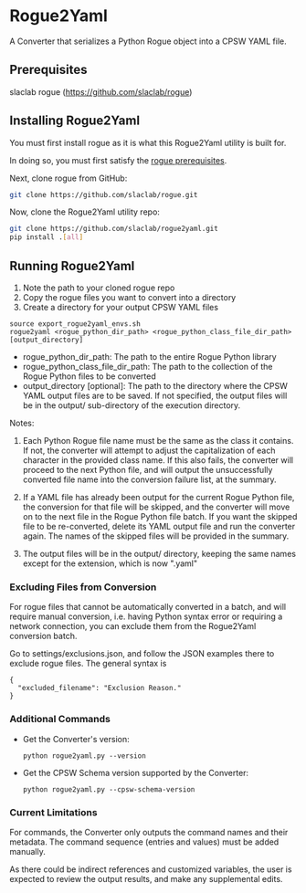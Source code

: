 # Rogue2Yaml
A Converter that serializes a Python Rogue object into a CPSW YAML file.

## Prerequisites
slaclab rogue (https://github.com/slaclab/rogue)


## Installing Rogue2Yaml
You must first install rogue as it is what this Rogue2Yaml utility is built for.

In doing so, you must first satisfy the [rogue prerequisites](https://github.com/slaclab/rogue#python-packages-required, "Rogue Requirements for Python").

Next, clone rogue from GitHub:

```sh
git clone https://github.com/slaclab/rogue.git
```

Now, clone the Rogue2Yaml utility repo:
```sh
git clone https://github.com/slaclab/rogue2yaml.git
pip install .[all]
```

## Running Rogue2Yaml

1. Note the path to your cloned rogue repo
2. Copy the rogue files you want to convert into a directory
3. Create a directory for your output CPSW YAML files 

```
source export_rogue2yaml_envs.sh
rogue2yaml <rogue_python_dir_path> <rogue_python_class_file_dir_path> [output_directory]
```
   * rogue_python_dir_path: The path to the entire Rogue Python library
   * rogue_python_class_file_dir_path: The path to the collection of the Rogue Python files to be converted
   * output_directory [optional]: The path to the directory where the CPSW YAML output files are to be saved. If not
   specified, the output files will be in the output/ sub-directory of the execution directory.
   
   Notes:
   
   1. Each Python Rogue file name must be the same as the class it contains. If not, the converter will attempt
      to adjust the capitalization of each character in the provided class name. If this also fails, the converter will
      proceed to the next Python file, and will output the unsuccessfully converted file name into the conversion
      failure list, at the summary.
   
   2. If a YAML file has already been output for the current Rogue Python file, the conversion for that file will be
      skipped, and the converter will move on to the next file in the Rogue Python file batch. If you want the skipped
      file to be re-converted, delete its YAML output file and run the converter again. The names of the skipped files
      will be provided in the summary.
      
   3. The output files will be in the output/ directory, keeping the same names except for the extension, which is now 
      ".yaml" 

### Excluding Files from Conversion

For rogue files that cannot be automatically converted in a batch, and will require manual conversion, i.e. having
Python syntax error or requiring a network connection, you can exclude them from the Rogue2Yaml conversion batch.

Go to settings/exclusions.json, and follow the JSON examples there to exclude rogue files. The general syntax is

```
{
  "excluded_filename": "Exclusion Reason."
}
```
   
### Additional Commands

* Get the Converter's version:

    ```python rogue2yaml.py --version```

* Get the CPSW Schema version supported by the Converter:

    ```python rogue2yaml.py --cpsw-schema-version```

### Current Limitations

For commands, the Converter only outputs the command names and their metadata. The command sequence (entries and
values) must be added manually.

As there could be indirect references and customized variables, the user is expected to review the output results,
and make any supplemental edits.
